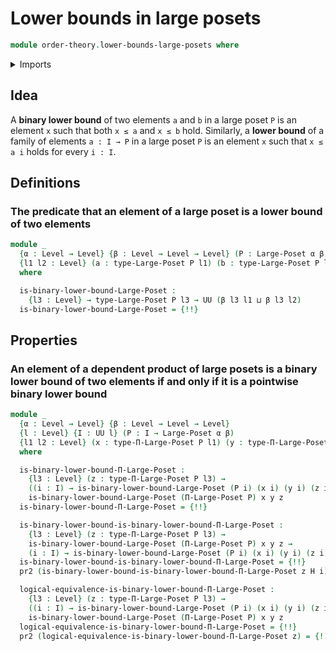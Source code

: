 # Lower bounds in large posets

```agda
module order-theory.lower-bounds-large-posets where
```

<details><summary>Imports</summary>

```agda
open import foundation.cartesian-product-types
open import foundation.dependent-pair-types
open import foundation.logical-equivalences
open import foundation.universe-levels

open import order-theory.dependent-products-large-posets
open import order-theory.large-posets
```

</details>

## Idea

A **binary lower bound** of two elements `a` and `b` in a large poset `P` is an
element `x` such that both `x ≤ a` and `x ≤ b` hold. Similarly, a **lower
bound** of a family of elements `a : I → P` in a large poset `P` is an element
`x` such that `x ≤ a i` holds for every `i : I`.

## Definitions

### The predicate that an element of a large poset is a lower bound of two elements

```agda
module _
  {α : Level → Level} {β : Level → Level → Level} (P : Large-Poset α β)
  {l1 l2 : Level} (a : type-Large-Poset P l1) (b : type-Large-Poset P l2)
  where

  is-binary-lower-bound-Large-Poset :
    {l3 : Level} → type-Large-Poset P l3 → UU (β l3 l1 ⊔ β l3 l2)
  is-binary-lower-bound-Large-Poset = {!!}
```

## Properties

### An element of a dependent product of large posets is a binary lower bound of two elements if and only if it is a pointwise binary lower bound

```agda
module _
  {α : Level → Level} {β : Level → Level → Level}
  {l : Level} {I : UU l} (P : I → Large-Poset α β)
  {l1 l2 : Level} (x : type-Π-Large-Poset P l1) (y : type-Π-Large-Poset P l2)
  where

  is-binary-lower-bound-Π-Large-Poset :
    {l3 : Level} (z : type-Π-Large-Poset P l3) →
    ((i : I) → is-binary-lower-bound-Large-Poset (P i) (x i) (y i) (z i)) →
    is-binary-lower-bound-Large-Poset (Π-Large-Poset P) x y z
  is-binary-lower-bound-Π-Large-Poset = {!!}

  is-binary-lower-bound-is-binary-lower-bound-Π-Large-Poset :
    {l3 : Level} (z : type-Π-Large-Poset P l3) →
    is-binary-lower-bound-Large-Poset (Π-Large-Poset P) x y z →
    (i : I) → is-binary-lower-bound-Large-Poset (P i) (x i) (y i) (z i)
  is-binary-lower-bound-is-binary-lower-bound-Π-Large-Poset = {!!}
  pr2 (is-binary-lower-bound-is-binary-lower-bound-Π-Large-Poset z H i) = {!!}

  logical-equivalence-is-binary-lower-bound-Π-Large-Poset :
    {l3 : Level} (z : type-Π-Large-Poset P l3) →
    ((i : I) → is-binary-lower-bound-Large-Poset (P i) (x i) (y i) (z i)) ↔
    is-binary-lower-bound-Large-Poset (Π-Large-Poset P) x y z
  logical-equivalence-is-binary-lower-bound-Π-Large-Poset = {!!}
  pr2 (logical-equivalence-is-binary-lower-bound-Π-Large-Poset z) = {!!}
```
